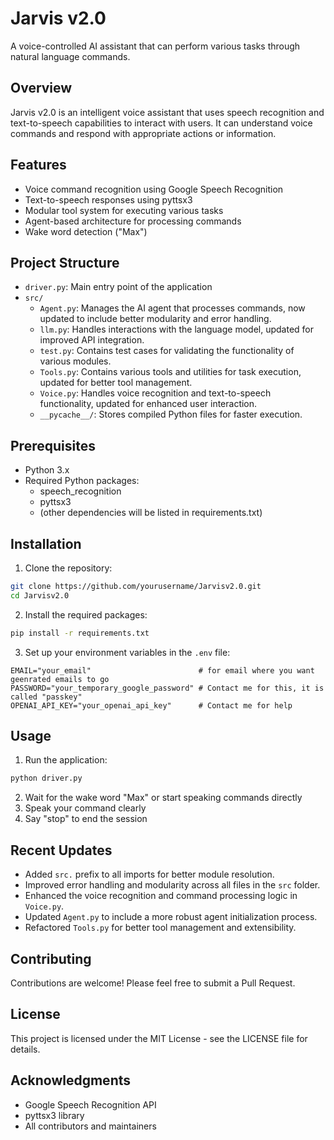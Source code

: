 # Jarvis v2.0

A voice-controlled AI assistant that can perform various tasks through natural language commands.

## Overview

Jarvis v2.0 is an intelligent voice assistant that uses speech recognition and text-to-speech capabilities to interact with users. It can understand voice commands and respond with appropriate actions or information.

## Features

- Voice command recognition using Google Speech Recognition
- Text-to-speech responses using pyttsx3
- Modular tool system for executing various tasks
- Agent-based architecture for processing commands
- Wake word detection ("Max")

## Project Structure

- `driver.py`: Main entry point of the application
- `src/`
  - `Agent.py`: Manages the AI agent that processes commands, now updated to include better modularity and error handling.
  - `llm.py`: Handles interactions with the language model, updated for improved API integration.
  - `test.py`: Contains test cases for validating the functionality of various modules.
  - `Tools.py`: Contains various tools and utilities for task execution, updated for better tool management.
  - `Voice.py`: Handles voice recognition and text-to-speech functionality, updated for enhanced user interaction.
  - `__pycache__/`: Stores compiled Python files for faster execution.

## Prerequisites

- Python 3.x
- Required Python packages:
  - speech_recognition
  - pyttsx3
  - (other dependencies will be listed in requirements.txt)

## Installation

1. Clone the repository:

```bash
git clone https://github.com/yourusername/Jarvisv2.0.git
cd Jarvisv2.0
```

2. Install the required packages:

```bash
pip install -r requirements.txt
```

3. Set up your environment variables in the `.env` file:

```
EMAIL="your_email"                        # for email where you want geenrated emails to go
PASSWORD="your_temporary_google_password" # Contact me for this, it is called "passkey"
OPENAI_API_KEY="your_openai_api_key"      # Contact me for help
```

## Usage

1. Run the application:

```bash
python driver.py
```

2. Wait for the wake word "Max" or start speaking commands directly
3. Speak your command clearly
4. Say "stop" to end the session

## Recent Updates

- Added `src.` prefix to all imports for better module resolution.
- Improved error handling and modularity across all files in the `src` folder.
- Enhanced the voice recognition and command processing logic in `Voice.py`.
- Updated `Agent.py` to include a more robust agent initialization process.
- Refactored `Tools.py` for better tool management and extensibility.

## Contributing

Contributions are welcome! Please feel free to submit a Pull Request.

## License

This project is licensed under the MIT License - see the LICENSE file for details.

## Acknowledgments

- Google Speech Recognition API
- pyttsx3 library
- All contributors and maintainers
